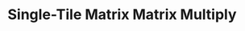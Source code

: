 # Single-Tile Matrix Matrix Multiply

<!-- This example runs Vector-Vector Addition (A + B = C) on:
- `v0`: a single tile (1x1 grid of 1x1 tile group)
- `v1`: a single 1D tile group (1x1 grid of 2x1 tile group)
- `v2`: a single 2D tile group (1x1 grid of 2x2 tile group)
- `v3`: a 1D grid of 2D tile groups (4x1 grid of 2x2 tile groups)

This test is intended to demonstrate how to use multiple tile groups each 
consisting of multiple tiles, how to distribute the work among tiles, and
how to use the CUDA-Lite symbols to identify a tile.

The kernel code is located in the subdirectories of [kernel](kernel). The actual
vector-vector additioncode is in the header file
[kernel/include/vector_add.hpp](kernel/include/vector_add.hpp). 


# Makefile Targets

For a list of all Makefile targets, run `make help`.

## Versions

There are several different versions of this kernel. Each is a subdirectory in
the [kernel](kernel) directory.

### Version 0

This is a vanilla vector addition implementation on a 1x1 grid of 1x1 tile group.
The entire addition is perfomed by a single tile, no work distribution is done.
Calls to bsg_print_stat_start/end are used to measure performance.

### Version 1

This is a vanilla vector addition implementation on a 1x1 grid of 2x1 tile group.
The entire work is done by one 1D tile group, and is distributed among tiles based
on bsg_x (tile's X cooridnate inside tile group).
Calls to bsg_print_stat_start/end are used to measure performance.

### Version 2

This is a vanilla vector addition implementation on a 1x1 grid of 4x4 tile group.
The entire work is done by one 2D tile group, and is distributed among tiles based
on bsg_id (tile's flat ID inside tile group, deduced from tile's X/Y coordinates).
Calls to bsg_print_stat_start/end are used to measure performance.

### Version 3

This is a vanilla vector addition implementation on a 4x1 grid of 2x2 tile group.
Work is distributed among tile groups. Programmer defines the share of each 
tile group by specifying block_size_x, and grid dimensions or the number of tile 
groups needed is calculated by evenly dividing the entire work (or the WIDTH of 
vector) by each tile group's share (block_size_x). Work in a tile group is 
divided among tiles based on bsg_id (tile's flat id inside tile group, deduced 
from tile's X/Y coordinates inside tile group). Calls to bsg_print_stat_start/end 
are used to measure performance.

As the nature of the compuation is one dimensional vector addition, there is no 
need to launch a 2D grid of tile groups, as dividing the work is an unnessary 
overhead. For examples of launching a 2D grid of tile groups, see matrix multiplication.
 -->